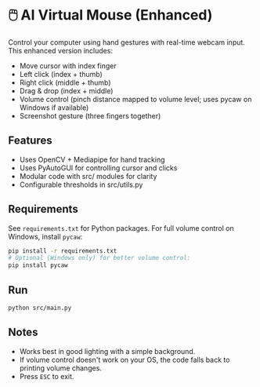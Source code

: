 # 🖱️ AI Virtual Mouse (Enhanced)

Control your computer using hand gestures with real-time webcam input.
This enhanced version includes:
- Move cursor with index finger
- Left click (index + thumb)
- Right click (middle + thumb)
- Drag & drop (index + middle)
- Volume control (pinch distance mapped to volume level; uses pycaw on Windows if available)
- Screenshot gesture (three fingers together)

## Features
- Uses OpenCV + Mediapipe for hand tracking
- Uses PyAutoGUI for controlling cursor and clicks
- Modular code with src/ modules for clarity
- Configurable thresholds in src/utils.py

## Requirements
See `requirements.txt` for Python packages. For full volume control on Windows, install `pycaw`:
```bash
pip install -r requirements.txt
# Optional (Windows only) for better volume control:
pip install pycaw
```

## Run
```bash
python src/main.py
```

## Notes
- Works best in good lighting with a simple background.
- If volume control doesn't work on your OS, the code falls back to printing volume changes.
- Press `ESC` to exit.


